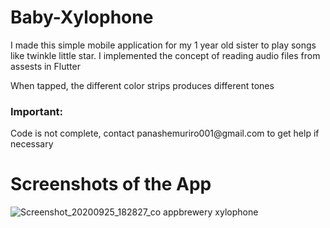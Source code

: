 # Baby-Xylophone
I made this simple mobile application for my 1 year old sister to play songs like twinkle little star. I implemented the concept of reading audio files from assests in Flutter

When tapped, the different color strips produces different tones
<h3>Important:</h3> Code is not complete, contact panashemuriro001@gmail.com to get help if necessary


<h1>Screenshots of the App</h1>

![Screenshot_20200925_182827_co appbrewery xylophone](https://user-images.githubusercontent.com/60305441/94323943-37b6f500-ff5d-11ea-8f02-a819c8eca6be.jpg)

